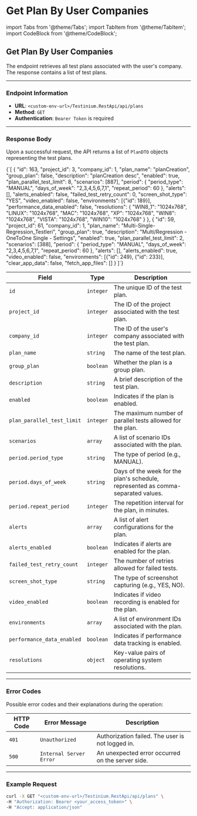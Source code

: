# Get Plan By User Companies

import Tabs from '@theme/Tabs'; import TabItem from '@theme/TabItem'; import CodeBlock from '@theme/CodeBlock';

## Get Plan By User Companies

The endpoint retrieves all test plans associated with the user's company. The response contains a list of test plans.

***

### Endpoint Information

* **URL**: `<custom-env-url>/Testinium.RestApi/api/plans`
* **Method**: `GET`
* **Authentication**: `Bearer Token` is required

***

### Response Body

Upon a successful request, the API returns a list of `PlanDTO` objects representing the test plans.

{\`\[ { "id": 163, "project\_id": 3, "company\_id": 1, "plan\_name": "planCreation", "group\_plan": false, "description": "planCreation desc", "enabled": true, "plan\_parallel\_test\_limit": 8, "scenarios": \[887], "period": { "period\_type": "MANUAL", "days\_of\_week": "2,3,4,5,6,7,1", "repeat\_period": 60 }, "alerts": \[], "alerts\_enabled": false, "failed\_test\_retry\_count": 0, "screen\_shot\_type": "YES", "video\_enabled": false, "environments": \[{"id": 189}], "performance\_data\_enabled": false, "resolutions": { "WIN8\_1": "1024x768", "LINUX": "1024x768", "MAC": "1024x768", "XP": "1024x768", "WIN8": "1024x768", "VISTA": "1024x768", "WIN10": "1024x768" } }, { "id": 59, "project\_id": 61, "company\_id": 1, "plan\_name": "Multi-Single-Regression\_Testleri", "group\_plan": true, "description": "Multi/Regression - OneToOne Single - Settings", "enabled": true, "plan\_parallel\_test\_limit": 2, "scenarios": \[388], "period": { "period\_type": "MANUAL", "days\_of\_week": "2,3,4,5,6,7,1", "repeat\_period": 60 }, "alerts": \[], "alerts\_enabled": true, "video\_enabled": false, "environments": \[{"id": 249}, {"id": 233}], "clear\_app\_data": false, "fetch\_app\_files": \[] } ]\`}

| Field                      | Type      | Description                                                                      |
| -------------------------- | --------- | -------------------------------------------------------------------------------- |
| `id`                       | `integer` | The unique ID of the test plan.                                                  |
| `project_id`               | `integer` | The ID of the project associated with the test plan.                             |
| `company_id`               | `integer` | The ID of the user's company associated with the test plan.                      |
| `plan_name`                | `string`  | The name of the test plan.                                                       |
| `group_plan`               | `boolean` | Whether the plan is a group plan.                                                |
| `description`              | `string`  | A brief description of the test plan.                                            |
| `enabled`                  | `boolean` | Indicates if the plan is enabled.                                                |
| `plan_parallel_test_limit` | `integer` | The maximum number of parallel tests allowed for the plan.                       |
| `scenarios`                | `array`   | A list of scenario IDs associated with the plan.                                 |
| `period.period_type`       | `string`  | The type of period (e.g., MANUAL).                                               |
| `period.days_of_week`      | `string`  | Days of the week for the plan's schedule, represented as comma-separated values. |
| `period.repeat_period`     | `integer` | The repetition interval for the plan, in minutes.                                |
| `alerts`                   | `array`   | A list of alert configurations for the plan.                                     |
| `alerts_enabled`           | `boolean` | Indicates if alerts are enabled for the plan.                                    |
| `failed_test_retry_count`  | `integer` | The number of retries allowed for failed tests.                                  |
| `screen_shot_type`         | `string`  | The type of screenshot capturing (e.g., YES, NO).                                |
| `video_enabled`            | `boolean` | Indicates if video recording is enabled for the plan.                            |
| `environments`             | `array`   | A list of environment IDs associated with the plan.                              |
| `performance_data_enabled` | `boolean` | Indicates if performance data tracking is enabled.                               |
| `resolutions`              | `object`  | Key-value pairs of operating system resolutions.                                 |

***

### Error Codes

Possible error codes and their explanations during the operation:

| HTTP Code | Error Message           | Description                                      |
| --------- | ----------------------- | ------------------------------------------------ |
| `401`     | `Unauthorized`          | Authorization failed. The user is not logged in. |
| `500`     | `Internal Server Error` | An unexpected error occurred on the server side. |

***

### Example Request

```bash
curl -X GET "<custom-env-url>/Testinium.RestApi/api/plans" \
-H "Authorization: Bearer <your_access_token>" \
-H "Accept: application/json"
```

